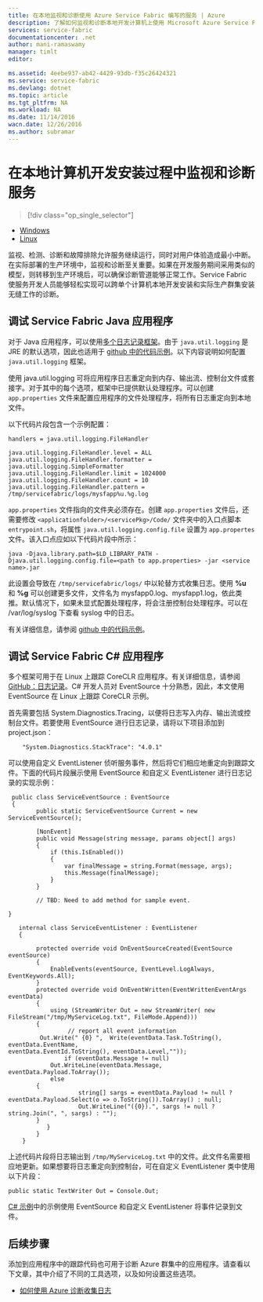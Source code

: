 ```yaml
---
title: 在本地监视和诊断使用 Azure Service Fabric 编写的服务 | Azure
description: 了解如何监视和诊断本地开发计算机上使用 Microsoft Azure Service Fabric 编写的服务。
services: service-fabric
documentationcenter: .net
author: mani-ramaswamy
manager: timlt
editor: 

ms.assetid: 4eebe937-ab42-4429-93db-f35c26424321
ms.service: service-fabric
ms.devlang: dotnet
ms.topic: article
ms.tgt_pltfrm: NA
ms.workload: NA
ms.date: 11/14/2016
wacn.date: 12/26/2016
ms.author: subramar
---
```


# 在本地计算机开发安装过程中监视和诊断服务

> [!div class="op_single_selector"]
- [Windows](./service-fabric-diagnostics-how-to-monitor-and-diagnose-services-locally.md)
- [Linux](./service-fabric-diagnostics-how-to-monitor-and-diagnose-services-locally-linux.md)

监视、检测、诊断和故障排除允许服务继续运行，同时对用户体验造成最小中断。在实际部署的生产环境中，监视和诊断至关重要。如果在开发服务期间采用类似的模型，则转移到生产环境后，可以确保诊断管道能够正常工作。Service Fabric 使服务开发人员能够轻松实现可以跨单个计算机本地开发安装和实际生产群集安装无缝工作的诊断。

## 调试 Service Fabric Java 应用程序

对于 Java 应用程序，可以使用[多个日志记录框架](http://en.wikipedia.org/wiki/Java_logging_framework)。由于 `java.util.logging` 是 JRE 的默认选项，因此也适用于 [github 中的代码示例](http://github.com/Azure-Samples/service-fabric-java-getting-started)。以下内容说明如何配置 `java.util.logging` 框架。
 
使用 java.util.logging 可将应用程序日志重定向到内存、输出流、控制台文件或套接字。对于其中的每个选项，框架中已提供默认处理程序。可以创建 `app.properties` 文件来配置应用程序的文件处理程序，将所有日志重定向到本地文件。

以下代码片段包含一个示例配置：

	handlers = java.util.logging.FileHandler
 
	java.util.logging.FileHandler.level = ALL
	java.util.logging.FileHandler.formatter = java.util.logging.SimpleFormatter
	java.util.logging.FileHandler.limit = 1024000
	java.util.logging.FileHandler.count = 10
	java.util.logging.FileHandler.pattern = /tmp/servicefabric/logs/mysfapp%u.%g.log             

`app.properties` 文件指向的文件夹必须存在。创建 `app.properties` 文件后，还需要修改 `<applicationfolder>/<servicePkg>/Code/` 文件夹中的入口点脚本 `entrypoint.sh`，将属性 `java.util.logging.config.file` 设置为 `app.propertes` 文件。该入口点应如以下代码片段中所示：

	java -Djava.library.path=$LD_LIBRARY_PATH -Djava.util.logging.config.file=<path to app.properties> -jar <service name>.jar

此设置会导致在 `/tmp/servicefabric/logs/` 中以轮替方式收集日志。使用 **%u** 和 **%g** 可以创建更多文件，文件名为 mysfapp0.log、mysfapp1.log，依此类推。默认情况下，如果未显式配置处理程序，将会注册控制台处理程序。可以在 /var/log/syslog 下查看 syslog 中的日志。
 
有关详细信息，请参阅 [github 中的代码示例](http://github.com/Azure-Samples/service-fabric-java-getting-started)。

## 调试 Service Fabric C# 应用程序

多个框架可用于在 Linux 上跟踪 CoreCLR 应用程序。有关详细信息，请参阅 [GitHub：日志记录](http://github.com/aspnet/logging)。C# 开发人员对 EventSource 十分熟悉，因此，本文使用 EventSource 在 Linux 上跟踪 CoreCLR 示例。

首先需要包括 System.Diagnostics.Tracing，以便将日志写入内存、输出流或控制台文件。若要使用 EventSource 进行日志记录，请将以下项目添加到 project.json：

    	"System.Diagnostics.StackTrace": "4.0.1"

可以使用自定义 EventListener 侦听服务事件，然后将它们相应地重定向到跟踪文件。下面的代码片段展示使用 EventSource 和自定义 EventListener 进行日志记录的实现示例：

	 public class ServiceEventSource : EventSource
	 {
	        public static ServiceEventSource Current = new ServiceEventSource();

	        [NonEvent]
	        public void Message(string message, params object[] args)
	        {
	            if (this.IsEnabled())
	            {
	                var finalMessage = string.Format(message, args);
	                this.Message(finalMessage);
	            }
	        }
        
	        // TBD: Need to add method for sample event.

	}

	   internal class ServiceEventListener : EventListener
	   {

	        protected override void OnEventSourceCreated(EventSource eventSource)
	        {
	            EnableEvents(eventSource, EventLevel.LogAlways, EventKeywords.All);
	        }
	        protected override void OnEventWritten(EventWrittenEventArgs eventData)
	        {
	            using (StreamWriter Out = new StreamWriter( new FileStream("/tmp/MyServiceLog.txt", FileMode.Append)))           
		    {  
	                 // report all event information               
	 		 Out.Write(" {0} ",  Write(eventData.Task.ToString(), eventData.EventName, eventData.EventId.ToString(), eventData.Level,""));
	                if (eventData.Message != null)              
			    Out.WriteLine(eventData.Message, eventData.Payload.ToArray());              
		        else             
			{ 
		                string[] sargs = eventData.Payload != null ? eventData.Payload.Select(o => o.ToString()).ToArray() : null; 
		                Out.WriteLine("({0}).", sargs != null ? string.Join(", ", sargs) : "");             
			}
	           }
	        }
	    }

上述代码片段将日志输出到 `/tmp/MyServiceLog.txt` 中的文件。此文件名需要相应地更新。如果想要将日志重定向到控制台，可在自定义 EventListener 类中使用以下片段：

	public static TextWriter Out = Console.Out;

[C# 示例](https://github.com/Azure-Samples/service-fabric-dotnet-core-getting-started)中的示例使用 EventSource 和自定义 EventListener 将事件记录到文件。

## 后续步骤
添加到应用程序中的跟踪代码也可用于诊断 Azure 群集中的应用程序。请查看以下文章，其中介绍了不同的工具选项，以及如何设置这些选项。
* [如何使用 Azure 诊断收集日志](./service-fabric-diagnostics-how-to-setup-lad.md)

<!---HONumber=Mooncake_1219_2016-->
